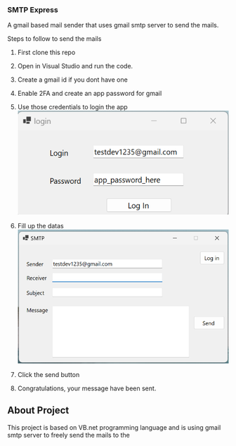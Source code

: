 ### SMTP Express

A gmail based mail sender that uses gmail smtp server to send the mails.

Steps to follow to send the mails

1. First clone this repo
2. Open in Visual Studio and run the code.
3. Create a gmail id if you dont have one
4. Enable 2FA and create an app password for gmail
5. Use those credentials to login the app
   ![Login](SMTP/images/login.png)

6. Fill up the datas
   ![Dashboard](SMTP/images/dashboard.png)

7. Click the send button
8. Congratulations, your message have been sent.

## About Project

This project is based on VB.net programming language and is using gmail smtp server to freely send the mails to the
